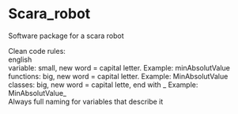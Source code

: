 # Scara_robot <br />
Software package for a scara robot <br />

Clean code rules: <br />
  english <br />
  variable: small, new word = capital letter. Example: minAbsolutValue <br />
  functions: big, new word = capital letter. Example: MinAbsolutValue <br />
  classes: big, new word = capital lette, end with _ Example: MinAbsolutValue_ <br />
  Always full naming for variables that describe it <br />
